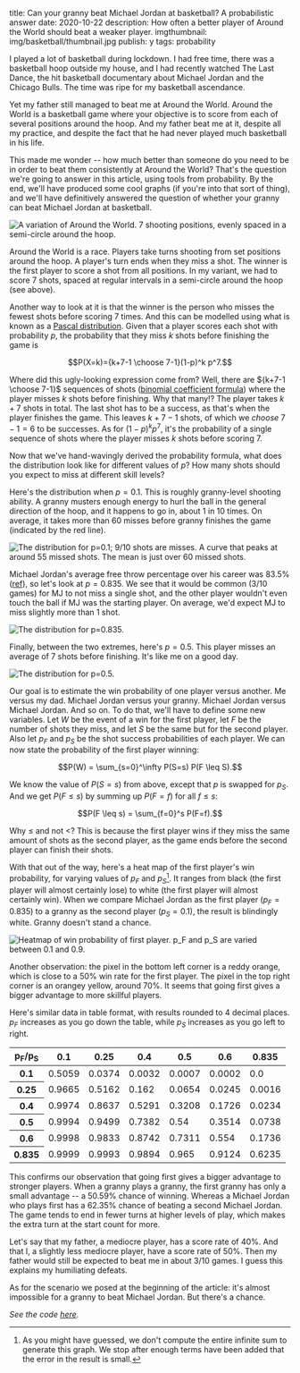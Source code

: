 title: Can your granny beat Michael Jordan at basketball? A probabilistic answer
date: 2020-10-22
description: How often a better player of Around the World should beat a weaker player.
imgthumbnail: img/basketball/thumbnail.jpg
publish: y
tags: probability

I played a lot of basketball during lockdown. I had free time, there was a basketball hoop outside my house, and I had recently watched The Last Dance, the hit basketball documentary about Michael Jordan and the Chicago Bulls. The time was ripe for my basketball ascendance.

Yet my father still managed to beat me at Around the World. Around the World is a basketball game where your objective is to score from each of several positions around the hoop. And my father beat me at it, despite all my practice, and despite the fact that he had never played much basketball in his life.

This made me wonder -- how much better than someone do you need to be in order to beat them consistently at Around the World? That's the question we're going to answer in this article, using tools from probability. By the end, we'll have produced some cool graphs (if you're into that sort of thing), and we'll have definitively answered the question of whether your granny can beat Michael Jordan at basketball.

<img src="{{ url_for('static', filename='img/basketball/around-the-world.png') }}"
     alt="A variation of Around the World. 7 shooting positions, evenly spaced in a semi-circle around the hoop."
     class="centered">

Around the World is a race. Players take turns shooting from set positions around the hoop. A player's turn ends when they miss a shot. The winner is the first player to score a shot from all positions. In my variant, we had to score 7 shots, spaced at regular intervals in a semi-circle around the hoop (see above).

Another way to look at it is that the winner is the person who misses the fewest shots before scoring 7 times. And this can be modelled using what is known as a [Pascal distribution](https://en.wikipedia.org/wiki/Negative_binomial_distribution). Given that a player scores each shot with probability $`p`$, the probability that they miss $`k`$ shots before finishing the game is

```math
P(X=k)={k+7-1 \choose 7-1}(1-p)^k p^7.
```

Where did this ugly-looking expression come from? Well, there are $`{k+7-1 \choose 7-1}`$ sequences of shots ([binomial coefficient formula](https://en.wikipedia.org/wiki/Binomial_coefficient)) where the player misses $`k`$ shots before finishing. Why that many!? The player takes $`k+7`$ shots in total. The last shot has to be a success, as that's when the player finishes the game. This leaves $`k+7-1`$ shots, of which we *choose* $`7-1=6`$ to be successes. As for $`(1-p)^k p^7`$, it's the probability of a single sequence of shots where the player misses $`k`$ shots before scoring 7.

Now that we've hand-wavingly derived the probability formula, what does the distribution look like for different values of $`p`$? How many shots should you expect to miss at different skill levels?

Here's the distribution when $`p=0.1`$. This is roughly granny-level shooting ability. A granny musters enough energy to hurl the ball in the general direction of the hoop, and it happens to go in, about 1 in 10 times. On average, it takes more than 60 misses before granny finishes the game (indicated by the red line).

<img src="{{ url_for('static', filename='img/basketball/pascal-p0.1.png') }}"
     alt="The distribution for p=0.1; 9/10 shots are misses. A curve that peaks at around 55 missed shots. The mean is just over 60 missed shots."
     class="centered">

Michael Jordan's average free throw percentage over his career was 83.5% ([ref](https://stats.nba.com/player/893/career/)), so let's look at $`p=0.835`$. We see that it would be common (3/10 games) for MJ to not miss a single shot, and the other player wouldn't even touch the ball if MJ was the starting player. On average, we'd expect MJ to miss slightly more than 1 shot.

<img src="{{ url_for('static', filename='img/basketball/pascal-p0.835.png') }}"
     alt="The distribution for p=0.835."
     class="centered">

Finally, between the two extremes, here's $`p=0.5`$. This player misses an average of 7 shots before finishing. It's like me on a good day.

<img src="{{ url_for('static', filename='img/basketball/pascal-p0.5.png') }}"
     alt="The distribution for p=0.5."
     class="centered">

Our goal is to estimate the win probability of one player versus another. Me versus my dad. Michael Jordan versus your granny. Michael Jordan versus Michael Jordan. And so on. To do that, we'll have to define some new variables. Let $`W`$ be the event of a win for the first player, let $`F`$ be the number of shots they miss, and let $`S`$ be the same but for the second player. Also let $`p_F`$ and $`p_S`$ be the shot success probabilities of each player. We can now state the probability of the first player winning:

```math
P(W) = \sum_{s=0}^\infty P(S=s) P(F \leq S).
```

We know the value of $`P(S=s)`$ from above, except that $`p`$ is swapped for $`p_S`$. And we get $`P(F \leq s)`$ by summing up $`P(F=f)`$ for all $`f \leq s`$:

```math
P(F \leq s) = \sum_{f=0}^s P(F=f).
```

Why $`\leq`$ and not $`<`$? This is because the first player wins if they miss the same amount of shots as the second player, as the game ends before the second player can finish their shots.

With that out of the way, here's a heat map of the first player's win probability, for varying values of $`p_F`$ and $`p_S`$[^infinite]. It ranges from black (the first player will almost certainly lose) to white (the first player will almost certainly win). When we compare Michael Jordan as the first player ($`p_F=0.835`$) to a granny as the second player ($`p_S=0.1`$), the result is blindingly white. Granny doesn't stand a chance.

<img src="{{ url_for('static', filename='img/basketball/heatmap.png') }}"
     alt="Heatmap of win probability of first player. p_F and p_S are varied between 0.1 and 0.9. "
     class="centered">

Another observation: the pixel in the bottom left corner is a reddy orange, which is close to a 50% win rate for the first player. The pixel in the top right corner is an orangey yellow, around 70%. It seems that going first gives a bigger advantage to more skillful players.

Here's similar data in table format, with results rounded to 4 decimal places. $`p_F`$ increases as you go down the table, while $`p_S`$ increases as you go left to right.

<div class="cooltablewrap">
<table>
<thead>
<tr>
  <th>p<sub>F</sub>/p<sub>S</sub></th>
  <th>0.1</th>
  <th>0.25</th>
  <th>0.4</th>
  <th>0.5</th>
  <th>0.6</th>
  <th>0.835</th>
</tr>
</thead>
<tbody>
<tr>
  <th>0.1</th>
  <td>0.5059</td>
  <td>0.0374</td>
  <td>0.0032</td>
  <td>0.0007</td>
  <td>0.0002</td>
  <td>0.0</td>
</tr>
<tr>
  <th>0.25</th>
  <td>0.9665</td>
  <td>0.5162</td>
  <td>0.162</td>
  <td>0.0654</td>
  <td>0.0245</td>
  <td>0.0016</td>
</tr>
<tr>
  <th>0.4</th>
  <td>0.9974</td>
  <td>0.8637</td>
  <td>0.5291</td>
  <td>0.3208</td>
  <td>0.1726</td>
  <td>0.0234</td>
</tr>
<tr>
  <th>0.5</th>
  <td>0.9994</td>
  <td>0.9499</td>
  <td>0.7382</td>
  <td>0.54</td>
  <td>0.3514</td>
  <td>0.0738</td>
</tr>
<tr>
  <th>0.6</th>
  <td>0.9998</td>
  <td>0.9833</td>
  <td>0.8742</td>
  <td>0.7311</td>
  <td>0.554</td>
  <td>0.1736</td>
</tr>
<tr>
  <th>0.835</th>
  <td>0.9999</td>
  <td>0.9993</td>
  <td>0.9894</td>
  <td>0.965</td>
  <td>0.9124</td>
  <td>0.6235</td>
</tr>
</tbody>
</table>
</div>

This confirms our observation that going first gives a bigger advantage to stronger players. When a granny plays a granny, the first granny has only a small advantage -- a 50.59% chance of winning. Whereas a Michael Jordan who plays first has a 62.35% chance of beating a second Michael Jordan. The game tends to end in fewer turns at higher levels of play, which makes the extra turn at the start count for more.

Let's say that my father, a mediocre player, has a score rate of 40%. And that I, a slightly less mediocre player, have a score rate of 50%. Then my father would still be expected to beat me in about 3/10 games. I guess this explains my humiliating defeats.

As for the scenario we posed at the beginning of the article: it's almost impossible for a granny to beat Michael Jordan. But there's a chance.

*See the code [here](https://github.com/Kevinpgalligan/around-the-world).*

[^infinite]: As you might have guessed, we don't compute the entire infinite sum to generate this graph. We stop after enough terms have been added that the error in the result is small.
